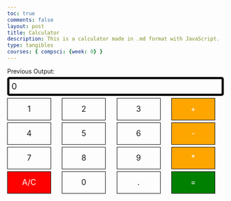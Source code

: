 ```yaml
---
toc: true
comments: false
layout: post
title: Calculator
description: This is a calculator made in .md format with JavaScript.
type: tangibles
courses: { compsci: {week: 0} }
---
```


<!-- 
Hack 1: Test conditions on small, big, and decimal numbers, report on findings. Fix issues.
Hack 2: Add a common math operation that is missing from the calculator.
Hack 3: Implement 1 number operation (i.e., SQRT) 
-->

<!-- 
HTML implementation of the calculator. 
-->

<div class="calculator-container">
    <!--result-->
    <div class="previous-output" id="previousOutput">Previous Output: </div>
    <div class="calculator-output" id="output">0</div>
    <!--row 1-->
    <div class="calculator-number">1</div>
    <div class="calculator-number">2</div>
    <div class="calculator-number">3</div>
    <div class="calculator-operation">+</div>
    <!--row 2-->
    <div class="calculator-number">4</div>
    <div class="calculator-number">5</div>
    <div class="calculator-number">6</div>
    <div class="calculator-operation">-</div>
    <!--row 3-->
    <div class="calculator-number">7</div>
    <div class="calculator-number">8</div>
    <div class="calculator-number">9</div>
    <div class="calculator-operation">*</div>
    <!--row 4-->
    <div class="calculator-clear">A/C</div>
    <div class="calculator-number">0</div>
    <div class="calculator-number">.</div>
    <div class="calculator-equals">=</div>
</div>

<!-- Style implementation for calculator -->
<style>
    /* Styles for calculator buttons */
    .calculator-number,
    .calculator-operation,
    .calculator-clear,
    .calculator-equals {
        display: flex;
        align-items: center;
        justify-content: center;
        width: 100px;
        height: 50px;
        border: 1px solid black;
        font-size: 18px;
        cursor: pointer;
        margin: 0px; /* Adjust this value to control horizontal spacing */
    }

    /* Additional styles for specific button types */
    .calculator-operation {
        background-color: orange;
        color: white;
    }

    .calculator-clear {
        background-color: red;
        color: white;
    }

    .calculator-equals {
        background-color: green;
        color: white;
    }

    .calculator-container {
        display: grid;
        grid-template-columns: repeat(4, 1fr);
        gap: 5px; /* Adjust this value to control spacing between buttons */
    }

    /* Other styles... */
    .calculator-output {
        grid-column: span 4;
        grid-row: span 1;
        border-radius: 5px;
        padding: 0.25em;
        font-size: 20px;
        border: 5px solid black;
        display: flex;
        align-items: center;
    }
</style>

<!-- JavaScript (JS) implementation of the calculator. -->
<script>
    // initialize important variables to manage calculations
    var firstNumber = null;
    var operator = null;
    var nextReady = true;
    // build objects containing key elements
    const output = document.getElementById("output");
    const previousOutput = document.getElementById("previousOutput");
    const numbers = document.querySelectorAll(".calculator-number");
    const operations = document.querySelectorAll(".calculator-operation");
    const clear = document.querySelectorAll(".calculator-clear");
    const equals = document.querySelectorAll(".calculator-equals");

    // Number buttons listener
    numbers.forEach(button => {
        button.addEventListener("click", function() {
            number(button.textContent);
        });
    });

    // Number action
    function number(value) {
        if (value != ".") {
            if (nextReady) {
                output.innerHTML = value;
                nextReady = false;
            } else {
                if (output.innerHTML === "0") {
                    output.innerHTML = value;
                } else {
                    output.innerHTML += value;
                }
            }
        } else {
            if (output.innerHTML.indexOf(".") == -1) {
                output.innerHTML += value;
            }
        }
    }

    // Operation buttons listener
    operations.forEach(button => {
        button.addEventListener("click", function() {
            operation(button.textContent);
        });
    });

    // Operator action
    function operation(choice) {
        if (firstNumber === null) {
            firstNumber = parseFloat(output.innerHTML);
            operator = choice;
            calculationString = firstNumber + " " + operator + " ";
            nextReady = true;
        } else {
            calculateAndUpdateOutput();
            operator = choice;
            calculationString += operator + " ";
        }
    }

    // Calculator
    function calculate(first, second) {
        let result = 0;
        switch (operator) {
            case "+":
                result = first + second;
                break;
            case "-":
                result = first - second;
                break;
            case "*":
                result = first * second;
                break;
            case "/":
                result = first / second;
                break;
            default:
                break;
        }
        return result;
    }

    // Calculate and update output
    function calculateAndUpdateOutput() {
        let secondNumber = parseFloat(output.innerHTML);
        let result = calculate(firstNumber, secondNumber);
        output.innerHTML = result.toString();
        firstNumber = result;
        nextReady = true;
    }

    // Initialize an array to store calculated results as a stack
    var resultsStack = [];

    // Equal action
    function equal() {
        if (firstNumber !== null && operator !== null) {
            let secondNumber = parseFloat(output.innerHTML);
            let result = calculate(firstNumber, secondNumber);
            resultsStack.push(result); // Push the result onto the stack
            output.innerHTML = "0";
            firstNumber = result;
            operator = null; // Reset the operator after calculation

                        // Display the last result in the "Previous Output" section
                    if (resultsStack.length > 0) {
                        previousOutput.textContent = `Previous Output: ${resultsStack[resultsStack.length - 1]}`;
                    }
                }
            }

            // Equals button listener
            equals.forEach(button => {
                button.addEventListener("click", function() {
                    equal();
                });
            });

            // Clear button listener
            clear.forEach(button => {
                button.addEventListener("click", function() {
                    clearCalc();
                });
            });

            // A/C action
            function clearCalc() {
                firstNumber = null;
                operator = null;
                output.innerHTML = "0";
                resultsStack = [];
                previousOutput.textContent = "Previous Output: ";
                nextReady = true;
            }
        </script>

